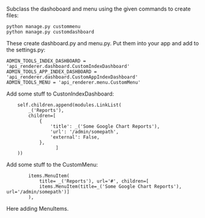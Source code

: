 Subclass the dashoboard and menu using the given commands to create files:

    python manage.py custommenu
    python manage.py customdashboard
    
These create dashboard.py and menu.py.  Put them into your app and add to the settings.py:

    ADMIN_TOOLS_INDEX_DASHBOARD = 'api_renderer.dashboard.CustomIndexDashboard'
    ADMIN_TOOLS_APP_INDEX_DASHBOARD = 'api_renderer.dashboard.CustomAppIndexDashboard'
    ADMIN_TOOLS_MENU = 'api_renderer.menu.CustomMenu'
    
Add some stuff to CustonIndexDashboard:

        self.children.append(modules.LinkList(
            _('Reports'),
            children=[
                {
                    'title': _('Some Google Chart Reports'),
                    'url': '/admin/somepath',
                    'external': False,
                },
                      ]
        ))

Add some stuff to the CustomMenu:

            items.MenuItem(
                title= _('Reports'), url='#', children=[
                items.MenuItem(title=_('Some Google Chart Reports'), url='/admin/somepath')]
            ),
            
Here adding MenuItems.  

